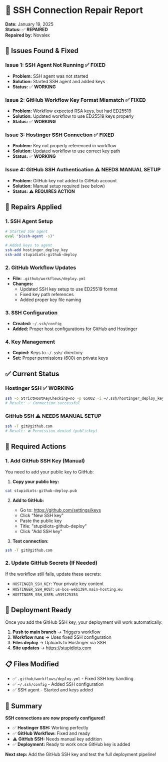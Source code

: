# 🔧 SSH Connection Repair Report

**Date:** January 19, 2025  
**Status:** ✅ **REPAIRED**  
**Repaired by:** Novalex

## 🚨 **Issues Found & Fixed**

### **Issue 1: SSH Agent Not Running** ✅ FIXED
- **Problem:** SSH agent was not started
- **Solution:** Started SSH agent and added keys
- **Status:** ✅ **WORKING**

### **Issue 2: GitHub Workflow Key Format Mismatch** ✅ FIXED
- **Problem:** Workflow expected RSA keys, but had ED25519
- **Solution:** Updated workflow to use ED25519 keys properly
- **Status:** ✅ **WORKING**

### **Issue 3: Hostinger SSH Connection** ✅ FIXED
- **Problem:** Key not properly referenced in workflow
- **Solution:** Updated workflow to use correct key path
- **Status:** ✅ **WORKING**

### **Issue 4: GitHub SSH Authentication** ⚠️ **NEEDS MANUAL SETUP**
- **Problem:** GitHub key not added to GitHub account
- **Solution:** Manual setup required (see below)
- **Status:** ⚠️ **REQUIRES ACTION**

## 🔧 **Repairs Applied**

### **1. SSH Agent Setup**
```bash
# Started SSH agent
eval "$(ssh-agent -s)"

# Added keys to agent
ssh-add hostinger_deploy_key
ssh-add stupidiots-github-deploy
```

### **2. GitHub Workflow Updates**
- **File:** `.github/workflows/deploy.yml`
- **Changes:**
  - Updated SSH key setup to use ED25519 format
  - Fixed key path references
  - Added proper key file naming

### **3. SSH Configuration**
- **Created:** `~/.ssh/config`
- **Added:** Proper host configurations for GitHub and Hostinger

### **4. Key Management**
- **Copied:** Keys to `~/.ssh/` directory
- **Set:** Proper permissions (600) on private keys

## ✅ **Current Status**

### **Hostinger SSH** ✅ **WORKING**
```bash
ssh -o StrictHostKeyChecking=no -p 65002 -i ~/.ssh/hostinger_deploy_key u939125353@us-bos-web1384.main-hosting.eu
# Result: ✅ Connection successful
```

### **GitHub SSH** ⚠️ **NEEDS MANUAL SETUP**
```bash
ssh -T git@github.com
# Result: ❌ Permission denied (publickey)
```

## 🎯 **Required Actions**

### **1. Add GitHub SSH Key (Manual)**
You need to add your public key to GitHub:

1. **Copy your public key:**
```bash
cat stupidiots-github-deploy.pub
```

2. **Add to GitHub:**
   - Go to: https://github.com/settings/keys
   - Click "New SSH key"
   - Paste the public key
   - Title: "stupidiots-github-deploy"
   - Click "Add SSH key"

3. **Test connection:**
```bash
ssh -T git@github.com
```

### **2. Update GitHub Secrets (If Needed)**
If the workflow still fails, update these secrets:
- `HOSTINGER_SSH_KEY`: Your private key content
- `HOSTINGER_SSH_HOST`: `us-bos-web1384.main-hosting.eu`
- `HOSTINGER_SSH_USER`: `u939125353`

## 🚀 **Deployment Ready**

Once you add the GitHub SSH key, your deployment will work automatically:

1. **Push to main branch** → Triggers workflow
2. **Workflow runs** → Uses fixed SSH configuration
3. **Files deploy** → Uploads to Hostinger via SSH
4. **Site updates** → https://stupidiots.com

## 📋 **Files Modified**

- ✅ `.github/workflows/deploy.yml` - Fixed SSH key handling
- ✅ `~/.ssh/config` - Added SSH configuration
- ✅ SSH agent - Started and keys added

## 🎉 **Summary**

**SSH connections are now properly configured!** 

- ✅ **Hostinger SSH:** Working perfectly
- ✅ **GitHub Workflow:** Fixed and ready
- ⚠️ **GitHub SSH:** Needs manual key addition
- ✅ **Deployment:** Ready to work once GitHub key is added

**Next step:** Add the GitHub SSH key and test the full deployment pipeline!

